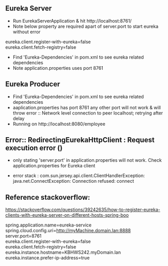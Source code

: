 Eureka Server
---------------------------
- Run EurekaServerApplication & hit http://localhost:8761/
- Note below property are required apart of server.port to start eureka without error

eureka.client.register-with-eureka=false  
eureka.client.fetch-registry=false  

- Find 'Eureka-Dependencies' in pom.xml to see eureka related dependencies
- Note application.properties uses port 8761

Eureka Producer 
---------------------------
- Find 'Eureka-Dependencies' in pom.xml to see eureka related dependencies
- aaplication.properties has port 8761 any other port will not work & will throw error :: Network level connection to peer localhost; retrying after delay
- Running on http://localhost:8080/employee

Error:: RedirectingEurekaHttpClient : Request execution error ()
---------------------------
- only stating 'server.port' in application.properties will not work. Check application.properties for Eureka client  

- error stack : com.sun.jersey.api.client.ClientHandlerException: java.net.ConnectException: Connection refused: connect


Reference stackoverflow:
-----------------------------
https://stackoverflow.com/questions/39242635/how-to-register-eureka-clients-with-eureka-server-on-different-hosts-spring-boo

spring.application.name=eureka-service  
spring.cloud.config.uri=http://myMachine.domain.lan:8888  
server.port=8761  
eureka.client.register-with-eureka=false  
eureka.client.fetch-registry=false  
eureka.instance.hostname=KBHWS242.myDomain.lan  
eureka.instance.prefer-ip-address=true  


